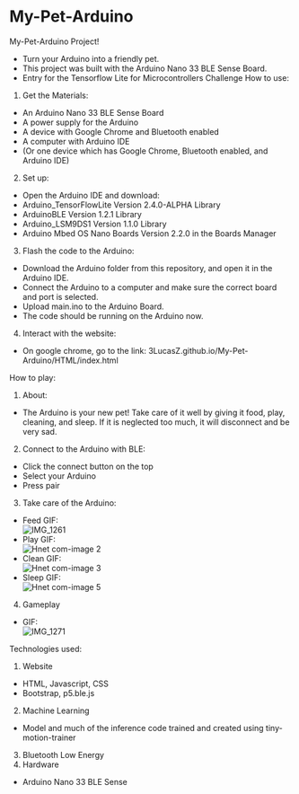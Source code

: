 # My-Pet-Arduino
My-Pet-Arduino Project!
- Turn your Arduino into a friendly pet.
- This project was built with the Arduino Nano 33 BLE Sense Board.
- Entry for the Tensorflow Lite for Microcontrollers Challenge
How to use:
1) Get the Materials:
- An Arduino Nano 33 BLE Sense Board
- A power supply for the Arduino
- A device with Google Chrome and Bluetooth enabled
- A computer with Arduino IDE
- (Or one device which has Google Chrome, Bluetooth enabled, and Arduino IDE)
2) Set up:
- Open the Arduino IDE and download:
- Arduino_TensorFlowLite Version 2.4.0-ALPHA Library
- ArduinoBLE Version 1.2.1 Library
- Arduino_LSM9DS1 Version 1.1.0 Library
- Arduino Mbed OS Nano Boards Version 2.2.0 in the Boards Manager
3) Flash the code to the Arduino:
- Download the Arduino folder from this repository, and open it in the Arduino IDE.
- Connect the Arduino to a computer and make sure the correct board and port is selected.
- Upload main.ino to the Arduino Board.
- The code should be running on the Arduino now.
4) Interact with the website:
- On google chrome, go to the link: 3LucasZ.github.io/My-Pet-Arduino/HTML/index.html

How to play:
1) About:
- The Arduino is your new pet! Take care of it well by giving it food, play, cleaning, and sleep. If it is neglected too much, it will disconnect and be very sad.
2) Connect to the Arduino with BLE:
- Click the connect button on the top
- Select your Arduino
- Press pair
3) Take care of the Arduino:
- Feed GIF:\
![IMG_1261](https://user-images.githubusercontent.com/72239682/125380326-e5f22680-e346-11eb-92bd-1d29f4684639.GIF)
- Play GIF:\
![Hnet com-image 2](https://user-images.githubusercontent.com/72239682/125383399-2ef8a980-e34c-11eb-8e5f-da17f2aa0e3d.gif)
- Clean GIF:\
![Hnet com-image 3](https://user-images.githubusercontent.com/72239682/125383427-3c159880-e34c-11eb-9e60-7500b264df80.gif)
- Sleep GIF:\
![Hnet com-image 5](https://user-images.githubusercontent.com/72239682/125384602-070a4580-e34e-11eb-9a3e-e3b9429c337f.gif)
4) Gameplay
 - GIF:\
 ![IMG_1271](https://user-images.githubusercontent.com/72239682/126031693-65152aaa-a979-4996-a2a4-2abcac813ae9.gif)

Technologies used:
1) Website
 - HTML, Javascript, CSS
 - Bootstrap, p5.ble.js
2) Machine Learning
 - Model and much of the inference code trained and created using tiny-motion-trainer
3) Bluetooth Low Energy
4) Hardware
 - Arduino Nano 33 BLE Sense
